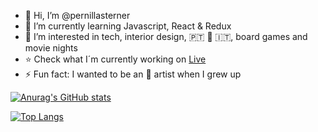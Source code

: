 
- 👋 Hi, I’m @pernillasterner
- 🌱 I’m currently learning Javascript, React & Redux
- 🍿 I’m interested in tech, interior design, 🇵🇹 🫶 🇮🇹, board games and movie nights
- ⭐️ Check what I´m currently working on [Live](https://pernillasterner.netlify.app/)
- ⚡ Fun fact: I wanted to be an 🎤 artist when I grew up


[![Anurag's GitHub stats](https://github-readme-stats.vercel.app/api??username=pernillasterner)](https://github.com/anuraghazra/github-readme-stats)



[![Top Langs](https://github-readme-stats.vercel.app/api/top-langs/?username=pernillasterner&show_icons=true&theme=aura_dark)](https://github.com/anuraghazra/github-readme-stats)
